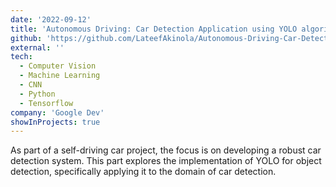```yaml
---
date: '2022-09-12'
title: 'Autonomous Driving: Car Detection Application using YOLO algorithm'
github: 'https://github.com/LateefAkinola/Autonomous-Driving-Car-Detection-using-YOLO-algorithm'
external: ''
tech:
  - Computer Vision
  - Machine Learning
  - CNN
  - Python
  - Tensorflow
company: 'Google Dev'
showInProjects: true
---
```


As part of a self-driving car project, the focus is on developing a robust car detection system. This part explores the implementation of YOLO for object detection, specifically applying it to the domain of car detection.